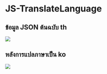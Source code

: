 # JS-TranslateLanguage

## ข้อมูล JSON ต้นฉบับ **th**
<img src=https://lh3.googleusercontent.com/d/1XfjRI3ioSjKaFTolb4tEhqG-aElBESBh>

## หลังการแปลภาษาเป็น **ko**
<img src=https://lh3.googleusercontent.com/d/1iQh1JDjQ8YSvB5omVU_qCitS1WlPfVFA>
